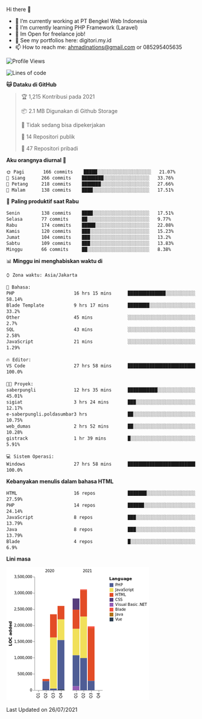 Hi there 👋

- 🔭 I’m currently working at PT Bengkel Web Indonesia
- 🌱 I’m currently learning PHP Framework (Laravel)
- 📂 Im Open for freelance job!
- 🧷 See my portfolios here: digitori.my.id
- 📫 How to reach me: ahmadinations@gmail.com or 085295405635


<!--START_SECTION:waka-->
![Profile Views](http://img.shields.io/badge/Profil%20dilihat-5-blue)

![Lines of code](https://img.shields.io/badge/Sejak%20Hello%20World%20aku%20telah%20menulis-13.2%20million%20baris%20kode-blue)

**🐱 Dataku di GitHub** 

> 🏆 1,215 Kontribusi pada 2021
 > 
> 📦 2.1 MB Digunakan di Github Storage 
 > 
> 🚫 Tidak sedang bisa dipekerjakan
 > 
> 📜 14 Repositori publik 
 > 
> 🔑 47 Repositori pribadi  
 > 
**Aku orangnya diurnal 🐤** 

```text
🌞 Pagi       166 commits    █████░░░░░░░░░░░░░░░░░░░░   21.07% 
🌆 Siang      266 commits    ████████░░░░░░░░░░░░░░░░░   33.76% 
🌃 Petang     218 commits    ███████░░░░░░░░░░░░░░░░░░   27.66% 
🌙 Malam      138 commits    ████░░░░░░░░░░░░░░░░░░░░░   17.51%

```
📅 **Paling produktif saat Rabu** 

```text
Senin        138 commits    ████░░░░░░░░░░░░░░░░░░░░░   17.51% 
Selasa       77 commits     ██░░░░░░░░░░░░░░░░░░░░░░░   9.77% 
Rabu         174 commits    █████░░░░░░░░░░░░░░░░░░░░   22.08% 
Kamis        120 commits    ███░░░░░░░░░░░░░░░░░░░░░░   15.23% 
Jumat        104 commits    ███░░░░░░░░░░░░░░░░░░░░░░   13.2% 
Sabtu        109 commits    ███░░░░░░░░░░░░░░░░░░░░░░   13.83% 
Minggu       66 commits     ██░░░░░░░░░░░░░░░░░░░░░░░   8.38%

```


📊 **Minggu ini menghabiskan waktu di** 

```text
⌚︎ Zona waktu: Asia/Jakarta

💬 Bahasa: 
PHP                      16 hrs 15 mins      ██████████████░░░░░░░░░░░   58.14% 
Blade Template           9 hrs 17 mins       ████████░░░░░░░░░░░░░░░░░   33.2% 
Other                    45 mins             ░░░░░░░░░░░░░░░░░░░░░░░░░   2.7% 
SQL                      43 mins             ░░░░░░░░░░░░░░░░░░░░░░░░░   2.58% 
JavaScript               21 mins             ░░░░░░░░░░░░░░░░░░░░░░░░░   1.29%

🔥 Editor: 
VS Code                  27 hrs 58 mins      █████████████████████████   100.0%

🐱‍💻 Proyek: 
saberpungli              12 hrs 35 mins      ███████████░░░░░░░░░░░░░░   45.01% 
sigiat                   3 hrs 24 mins       ███░░░░░░░░░░░░░░░░░░░░░░   12.17% 
e-saberpungli.poldasumbar3 hrs               ██░░░░░░░░░░░░░░░░░░░░░░░   10.75% 
web_dumas                2 hrs 52 mins       ██░░░░░░░░░░░░░░░░░░░░░░░   10.28% 
gistrack                 1 hr 39 mins        █░░░░░░░░░░░░░░░░░░░░░░░░   5.91%

💻 Sistem Operasi: 
Windows                  27 hrs 58 mins      █████████████████████████   100.0%

```

**Kebanyakan menulis dalam bahasa HTML** 

```text
HTML                     16 repos            ███████░░░░░░░░░░░░░░░░░░   27.59% 
PHP                      14 repos            ██████░░░░░░░░░░░░░░░░░░░   24.14% 
JavaScript               8 repos             ███░░░░░░░░░░░░░░░░░░░░░░   13.79% 
Java                     8 repos             ███░░░░░░░░░░░░░░░░░░░░░░   13.79% 
Blade                    4 repos             █░░░░░░░░░░░░░░░░░░░░░░░░   6.9%

```


**Lini masa**

![Chart not found](https://raw.githubusercontent.com/MuhamadAhmadin/MuhamadAhmadin/master/charts/bar_graph.png) 


 Last Updated on 26/07/2021
<!--END_SECTION:waka-->
